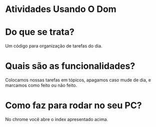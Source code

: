    # Atividades Usando O Dom
# Do que se trata?
  Um código para organização de tarefas do dia.
  
# Quais são as funcionalidades?
  Colocamos nossas tarefas em tópicos, apagamos caso mude de dia, e marcamos como feito ou não feito.
  
# Como faz para rodar no seu PC?
  No chrome você abre o index apresentado acima.
